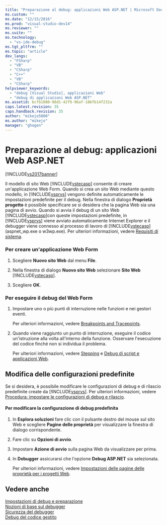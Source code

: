 ```yaml
---
title: "Preparazione al debug: applicazioni Web ASP.NET | Microsoft Docs"
ms.custom: ""
ms.date: "12/15/2016"
ms.prod: "visual-studio-dev14"
ms.reviewer: ""
ms.suite: ""
ms.technology: 
  - "vs-ide-debug"
ms.tgt_pltfrm: ""
ms.topic: "article"
dev_langs: 
  - "FSharp"
  - "VB"
  - "CSharp"
  - "C++"
  - "VB"
  - "CSharp"
helpviewer_keywords: 
  - "debug [Visual Studio], applicazioni Web"
  - "debug di applicazioni Web ASP.NET"
ms.assetid: bcfb1080-98d1-42f9-96af-186fb14f232a
caps.latest.revision: 35
caps.handback.revision: 35
author: "mikejo5000"
ms.author: "mikejo"
manager: "ghogen"
---
```

# Preparazione al debug: applicazioni Web ASP.NET
[!INCLUDE[vs2017banner](../code-quality/includes/vs2017banner.md)]

Il modello di sito Web [!INCLUDE[vstecasp](../code-quality/includes/vstecasp_md.md)] consente di creare un'applicazione Web Form.  Quando si crea un sito Web mediante questo modello, in [!INCLUDE[vsprvs](../code-quality/includes/vsprvs_md.md)] vengono definite automaticamente le impostazioni predefinite per il debug.  Nella finestra di dialogo **Proprietà progetto** è possibile specificare se si desidera che la pagina Web sia una pagina di avvio.  Quando si avvia il debug di un sito Web [!INCLUDE[vstecasp](../code-quality/includes/vstecasp_md.md)]con queste impostazioni predefinite, in [!INCLUDE[vsprvs](../code-quality/includes/vsprvs_md.md)] viene avviato automaticamente Internet Explorer e il debugger viene connesso al processo di lavoro di [!INCLUDE[vstecasp](../code-quality/includes/vstecasp_md.md)] \(aspnet\_wp.exe o w3wp.exe\).  Per ulteriori informazioni, vedere [Requisiti di sistema](../debugger/aspnet-debugging-system-requirements.md).  
  
### Per creare un'applicazione Web Form  
  
1.  Scegliere **Nuovo sito Web** dal menu **File**.  
  
2.  Nella finestra di dialogo **Nuovo sito Web** selezionare **Sito Web** [!INCLUDE[vstecasp](../code-quality/includes/vstecasp_md.md)].  
  
3.  Scegliere **OK**.  
  
### Per eseguire il debug del Web Form  
  
1.  Impostare uno o più punti di interruzione nelle funzioni e nei gestori eventi.  
  
     Per ulteriori informazioni, vedere [Breakpoints and Tracepoints](http://msdn.microsoft.com/it-it/fe4eedc1-71aa-4928-962f-0912c334d583).  
  
2.  Quando viene raggiunto un punto di interruzione, eseguire il codice un'istruzione alla volta all'interno della funzione.  Osservare l'esecuzione del codice finché non si individua il problema.  
  
     Per ulteriori informazioni, vedere [Stepping](http://msdn.microsoft.com/it-it/8791dac9-64d1-4bb9-b59e-8d59af1833f9) e [Debug di script e applicazioni Web](../debugger/debugging-web-applications-and-script.md).  
  
## Modifica delle configurazioni predefinite  
 Se si desidera, è possibile modificare le configurazioni di debug e di rilascio predefinite create da [!INCLUDE[vsprvs](../code-quality/includes/vsprvs_md.md)].  Per ulteriori informazioni, vedere [Procedura: impostare le configurazioni di debug e rilascio](../debugger/how-to-set-debug-and-release-configurations.md).  
  
#### Per modificare la configurazione di debug predefinita  
  
1.  In **Esplora soluzioni** fare clic con il pulsante destro del mouse sul sito Web e scegliere **Pagine delle proprietà** per visualizzare la finestra di dialogo corrispondente.  
  
2.  Fare clic su **Opzioni di avvio**.  
  
3.  Impostare **Azione di avvio** sulla pagina Web da visualizzare per prima.  
  
4.  In **Debugger** assicurarsi che l'opzione **Debug ASP.NET** sia selezionata.  
  
     Per ulteriori informazioni, vedere [Impostazioni delle pagine delle proprietà per i progetti Web](../debugger/property-pages-settings-for-web-projects.md).  
  
## Vedere anche  
 [Impostazioni di debug e preparazione](../debugger/debugger-settings-and-preparation.md)   
 [Nozioni di base sul debugger](../debugger/debugger-basics.md)   
 [Sicurezza del debugger](../debugger/debugger-security.md)   
 [Debug del codice gestito](../debugger/debugging-managed-code.md)